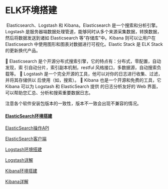 # ELK环境搭建

​		Elasticsearch、Logstash 和 Kibana。Elasticsearch 是一个搜索和分析引擎。Logstash 是服务器端数据处理管道，能够同时从多个来源采集数据，转换数据，然后将数据发送到诸如 Elasticsearch 等“存储库”中。Kibana 则可以让用户在 Elasticsearch 中使用图形和图表对数据进行可视化。Elastic Stack 是 ELK Stack 的更新换代产品。

  Elasticsearch 是个开源分布式搜索引擎，它的特点有：分布式，零配置，自动发现，索
引自动分片，索引副本机制，restful 风格接口，多数据源，自动搜索负载等。
  Logstash 是一个完全开源的工具，他可以对你的日志进行收集、过滤，并将其存储供以
后使用（如，搜索）。
  Kibana 也是一个开源和免费的工具，它 Kibana 可以为 Logstash 和 ElasticSearch 提供
的日志分析友好的 Web 界面，可以帮助您汇总、分析和搜索重要数据日志。

注意各个软件安装包版本的一致性，版本不一致会出现不兼容的情况。

#### [ElasticSearch环境搭建](./elk/docs/ElasticSearch环境搭建.md)

[ElasticSearch操作API](./elk/docs/ElasticSearch操作API.md)

[ElasticSearch客户端](./elk/docs/ElasticSearch客户端.md)

[Logstash环境搭建](./elk/docs/Logstash环境搭建.md)

[Logstash详解](./elk/docs/Logstash详解.md)

[Kibana环境搭建](./elk/docs/Kibana环境搭建.md)

[Kibana详解](./elk/docs/Kibana详解.md)

